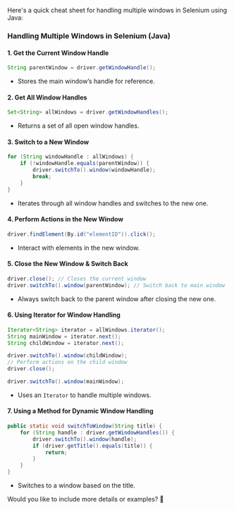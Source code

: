 Here's a quick cheat sheet for handling multiple windows in Selenium using Java:  

### **Handling Multiple Windows in Selenium (Java)**
#### **1. Get the Current Window Handle**
```java
String parentWindow = driver.getWindowHandle();
```
- Stores the main window’s handle for reference.

#### **2. Get All Window Handles**
```java
Set<String> allWindows = driver.getWindowHandles();
```
- Returns a set of all open window handles.

#### **3. Switch to a New Window**
```java
for (String windowHandle : allWindows) {
    if (!windowHandle.equals(parentWindow)) {
        driver.switchTo().window(windowHandle);
        break;
    }
}
```
- Iterates through all window handles and switches to the new one.

#### **4. Perform Actions in the New Window**
```java
driver.findElement(By.id("elementID")).click();
```
- Interact with elements in the new window.

#### **5. Close the New Window & Switch Back**
```java
driver.close(); // Closes the current window
driver.switchTo().window(parentWindow); // Switch back to main window
```
- Always switch back to the parent window after closing the new one.

#### **6. Using Iterator for Window Handling**
```java
Iterator<String> iterator = allWindows.iterator();
String mainWindow = iterator.next();
String childWindow = iterator.next();

driver.switchTo().window(childWindow);
// Perform actions on the child window
driver.close();

driver.switchTo().window(mainWindow);
```
- Uses an `Iterator` to handle multiple windows.

#### **7. Using a Method for Dynamic Window Handling**
```java
public static void switchToWindow(String title) {
    for (String handle : driver.getWindowHandles()) {
        driver.switchTo().window(handle);
        if (driver.getTitle().equals(title)) {
            return;
        }
    }
}
```
- Switches to a window based on the title.

Would you like to include more details or examples? 🚀
